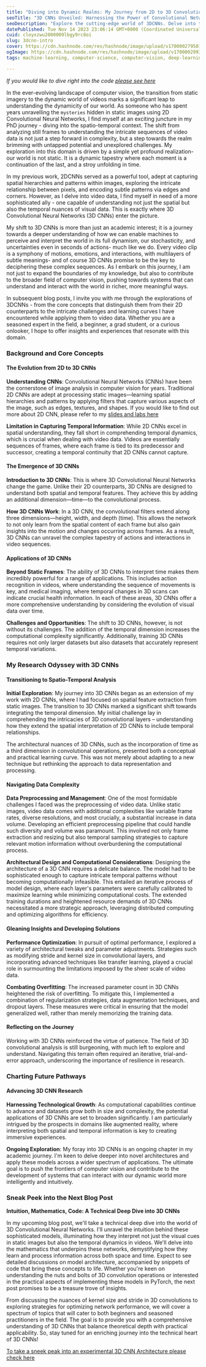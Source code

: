 ```yaml
---
title: "Diving into Dynamic Realms: My Journey from 2D to 3D Convolutional Neural Networks"
seoTitle: "3D CNNs Unveiled: Harnessing the Power of Convolutional Networks in 3D"
seoDescription: "Explore the cutting-edge world of 3DCNNs. Delve into their applications, challenges, and future in AI and machine learning. An essentia read for tech ethus"
datePublished: Tue Nov 14 2023 23:06:14 GMT+0000 (Coordinated Universal Time)
cuid: cloyxzwu2000009lbgy9rc8oi
slug: 3dcnn-intro
cover: https://cdn.hashnode.com/res/hashnode/image/upload/v1700002795016/63ccc19d-6cfc-4328-a73b-43c86ed80672.png
ogImage: https://cdn.hashnode.com/res/hashnode/image/upload/v1700002993482/2e486614-fe28-4e5f-8fe6-3e7b36aec3ed.png
tags: machine-learning, computer-science, computer-vision, deep-learning, cnn

---
```


*If you would like to dive right into the code* [*please see here*](https://github.com/exponentialR/3DCNN)

In the ever-evolving landscape of computer vision, the transition from static imagery to the dynamic world of videos marks a significant leap to understanding the dynamicity of our world. As someone who has spent years unravelling the `mysteries` hidden in static images using 2D Convolutional Neural Networks, I find myself at an exciting juncture in my PhD journey - diving into the spatio-temporal context. The shift from analyzing still frames to understanding the intricate sequences of video data is not just a step forward in complexity, but a step towards the realm brimming with untapped potential and unexplored challenges. My exploration into this domain is driven by a simple yet profound realization- our world is not static. It is a dynamic tapestry where each moment is a continuation of the last, and a stroy unfolding in time.

In my previous work, 2DCNNs served as a powerful tool, adept at capturing spatial hierarchies and patterns within images, exploring the intricate relationship between pixels, and encoding subtle patterns via edges and corners. However, as I delve into video data, I find myself in need of a more sophisticated ally - one capable of understanding not just the spatial but also the temporal nuances of visual data. This is exactly where 3D Convolutional Neural Networks (3D CNNs) enter the picture.

My shift to 3D CNNs is more than just an academic interest; it is a journey towards a deeper understanding of how we can enable machines to perceive and interpret the world in its full dynamism, our stochasticity, and uncertainties even in seconds of actions- much like we do. Every video clip is a symphony of motions, emotions, and interactions, with multilayers of subtle meanings- and of course 3D CNNs promise to be the key to deciphering these complex sequences. As I embark on this journey, I am not just to expand the boundaries of my knowledge, but also to contribute to the broader field of computer vision, pushing towards systems that can understand and interact with the world in richer, more meaningful ways.

In subsequent blog posts, I invite you with me through the explorations of 3DCNNs - from the core concepts that distinguish them from their 2D counterparts to the intricate challenges and learning curves I have encountered while applying them to video data. Whether you are a seasoned expert in the field, a beginner, a grad student, or a curious onlooker, I hope to offer insights and experiences that resonate with this domain.

### **Background and Core Concepts**

#### The Evolution from 2D to 3D CNNs

**Understanding CNNs**: Convolutional Neural Networks (CNNs) have been the cornerstone of image analysis in computer vision for years. Traditional 2D CNNs are adept at processing static images—learning spatial hierarchies and patterns by applying filters that capture various aspects of the image, such as edges, textures, and shapes. If you would like to find out more about 2D CNN, please refer to my [slides and labs here](https://github.com/exponentialR/SamuelAdebayo/tree/main/ML-Slides)

**Limitation in Capturing Temporal Information**: While 2D CNNs excel in spatial understanding, they fall short in comprehending temporal dynamics, which is crucial when dealing with video data. Videos are essentially sequences of frames, where each frame is tied to its predecessor and successor, creating a temporal continuity that 2D CNNs cannot capture.

#### The Emergence of 3D CNNs

**Introduction to 3D CNNs**: This is where 3D Convolutional Neural Networks change the game. Unlike their 2D counterparts, 3D CNNs are designed to understand both spatial and temporal features. They achieve this by adding an additional dimension—time—to the convolutional process.

**How 3D CNNs Work**: In a 3D CNN, the convolutional filters extend along three dimensions—height, width, and depth (time). This allows the network to not only learn from the spatial content of each frame but also gain insights into the motion and changes occurring across frames. As a result, 3D CNNs can unravel the complex tapestry of actions and interactions in video sequences.

#### Applications of 3D CNNs

**Beyond Static Frames**: The ability of 3D CNNs to interpret time makes them incredibly powerful for a range of applications. This includes action recognition in videos, where understanding the sequence of movements is key, and medical imaging, where temporal changes in 3D scans can indicate crucial health information. In each of these areas, 3D CNNs offer a more comprehensive understanding by considering the evolution of visual data over time.

**Challenges and Opportunities**: The shift to 3D CNNs, however, is not without its challenges. The addition of the temporal dimension increases the computational complexity significantly. Additionally, training 3D CNNs requires not only larger datasets but also datasets that accurately represent temporal variations.

### **My Research Odyssey with 3D CNNs**

#### Transitioning to Spatio-Temporal Analysis

**Initial Exploration**: My journey into 3D CNNs began as an extension of my work with 2D CNNs, where I had focused on spatial feature extraction from static images. The transition to 3D CNNs marked a significant shift towards integrating the temporal dimension. My initial challenge lay in comprehending the intricacies of 3D convolutional layers – understanding how they extend the spatial interpretation of 2D CNNs to include temporal relationships.

The architectural nuances of 3D CNNs, such as the incorporation of time as a third dimension in convolutional operations, presented both a conceptual and practical learning curve. This was not merely about adapting to a new technique but rethinking the approach to data representation and processing.

#### Navigating Data Complexity

**Data Preprocessing and Management**: One of the most formidable challenges I faced was the preprocessing of video data. Unlike static images, video data comes with additional complexities like variable frame rates, diverse resolutions, and most crucially, a substantial increase in data volume. Developing an efficient preprocessing pipeline that could handle such diversity and volume was paramount. This involved not only frame extraction and resizing but also temporal sampling strategies to capture relevant motion information without overburdening the computational process.

**Architectural Design and Computational Considerations**: Designing the architecture of a 3D CNN requires a delicate balance. The model had to be sophisticated enough to capture intricate temporal patterns without becoming computationally infeasible. This entailed an iterative process of model design, where each layer's parameters were carefully calibrated to maximize learning while minimizing computational costs. The extended training durations and heightened resource demands of 3D CNNs necessitated a more strategic approach, leveraging distributed computing and optimizing algorithms for efficiency.

#### Gleaning Insights and Developing Solutions

**Performance Optimization**: In pursuit of optimal performance, I explored a variety of architectural tweaks and parameter adjustments. Strategies such as modifying stride and kernel size in convolutional layers, and incorporating advanced techniques like transfer learning, played a crucial role in surmounting the limitations imposed by the sheer scale of video data.

**Combating Overfitting**: The increased parameter count in 3D CNNs heightened the risk of overfitting. To mitigate this, I implemented a combination of regularization strategies, data augmentation techniques, and dropout layers. These measures were critical in ensuring that the model generalized well, rather than merely memorizing the training data.

#### Reflecting on the Journey

Working with 3D CNNs reinforced the virtue of patience. The field of 3D convolutional analysis is still burgeoning, with much left to explore and understand. Navigating this terrain often required an iterative, trial-and-error approach, underscoring the importance of resilience in research.

### **Charting Future Pathways**

#### Advancing 3D CNN Research

**Harnessing Technological Growth**: As computational capabilities continue to advance and datasets grow both in size and complexity, the potential applications of 3D CNNs are set to broaden significantly. I am particularly intrigued by the prospects in domains like augmented reality, where interpreting both spatial and temporal information is key to creating immersive experiences.

**Ongoing Exploration**: My foray into 3D CNNs is an ongoing chapter in my academic journey. I'm keen to delve deeper into novel architectures and apply these models across a wider spectrum of applications. The ultimate goal is to push the frontiers of computer vision and contribute to the development of systems that can interact with our dynamic world more intelligently and intuitively.

### **Sneak Peek into the Next Blog Post**

**Intuition, Mathematics, Code: A Technical Deep Dive into 3D CNNs**

In my upcoming blog post, we'll take a technical deep dive into the world of 3D Convolutional Neural Networks. I'll unravel the intuition behind these sophisticated models, illuminating how they interpret not just the visual cues in static images but also the temporal dynamics in videos. We'll delve into the mathematics that underpins these networks, demystifying how they learn and process information across both space and time. Expect to see detailed discussions on model architecture, accompanied by snippets of code that bring these concepts to life. Whether you're keen on understanding the nuts and bolts of 3D convolution operations or interested in the practical aspects of implementing these models in PyTorch, the next post promises to be a treasure trove of insights.

From discussing the nuances of kernel size and stride in 3D convolutions to exploring strategies for optimizing network performance, we will cover a spectrum of topics that will cater to both beginners and seasoned practitioners in the field. The goal is to provide you with a comprehensive understanding of 3D CNNs that balance theoretical depth with practical applicability. So, stay tuned for an enriching journey into the technical heart of 3D CNNs!

[To take a sneek peak into an experimental 3D CNN Architecture please check here](https://github.com/exponentialR/3DCNN)